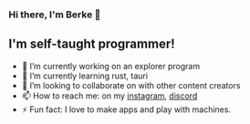 ### Hi there, I'm Berke 👋

## I'm self-taught programmer!
- 🔭 I’m currently working on an explorer program
- 🌱 I’m currently learning rust, tauri
- 👯 I’m looking to collaborate on with other content creators
- 📫 How to reach me: on my [instagram](https://www.instagram.com/hz.berkos/), [discord](http://discord.com/users/286563564595183616)
- ⚡ Fun fact: I love to make apps and play with machines.
